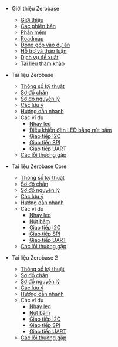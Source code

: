 - Giới thiệu Zerobase
  - [Giới thiệu](vi/introduction/introduction.md)
  - [Các phiên bản](vi/introduction/version.md)
  - [Phần mềm](vi/introduction/software.md)
  - [Roadmap](vi/introduction/roadmap.md)
  - [Đóng góp vào dự án](vi/introduction/contribution.md)
  - [Hỗ trợ và thảo luận](vi/introduction/support.md)
  - [Dịch vụ đề xuất](vi/introduction/service.md)
  - [Tài liệu tham khảo](vi/introduction/reference.md)

- Tài liệu Zerobase
  - [Thông số kỹ thuật](vi/zerobase/specs.md)
  - [Sơ đồ chân](vi/zerobase/pinout.md)
  - [Sơ đồ nguyên lý](vi/zerobase/schematic.md)
  - [Các lưu ý](vi/zerobase/notes.md)
  - [Hướng dẫn nhanh](vi/zerobase/quickstart.md)
  - Các ví dụ
    - [Nháy led](vi/zerobase/examples/blink.md)
    - [Điều khiển đèn LED bằng nút bấm](vi/zerobase/examples/button.md)
    - [Giao tiếp I2C](vi/zerobase/examples/i2c.md)
    - [Giao tiếp SPI](vi/zerobase/examples/spi.md)
    - [Giao tiếp UART](vi/zerobase/examples/uart.md)
  - [Các lỗi thường gặp](vi/zerobase/examples/troubleshooting.md)

- Tài liệu Zerobase Core
  - [Thông số kỹ thuật](vi/zerobase-core/specs.md)
  - [Sơ đồ chân](vi/zerobase-core/pinout.md)
  - [Sơ đồ nguyên lý](vi/zerobase-core/schematic.md)
  - [Các lưu ý](vi/zerobase-core/notes.md)
  - [Hướng dẫn nhanh](vi/zerobase-core/quickstart.md)
  - Các ví dụ
    - [Nháy led](vi/zerobase-core/examples/blink.md)
    - [Nút bấm](vi/zerobase-core/examples/button.md)
    - [Giao tiếp I2C](vi/zerobase-core/examples/i2c.md)
    - [Giao tiếp SPI](vi/zerobase-core/examples/spi.md)
    - [Giao tiếp UART](vi/zerobase-core/examples/uart.md)
  - [Các lỗi thường gặp](vi/zerobase-core/examples/troubleshooting.md)

- Tài liệu Zerobase 2
  - [Thông số kỹ thuật](vi/zerobase-2/specs.md)
  - [Sơ đồ chân](vi/zerobase-2/pinout.md)
  - [Sơ đồ nguyên lý](vi/zerobase-2/schematic.md)
  - [Các lưu ý](vi/zerobase-2/notes.md)
  - [Hướng dẫn nhanh](vi/zerobase-2/quickstart.md)
  - Các ví dụ
    - [Nháy led](vi/zerobase-2/examples/blink.md)
    - [Nút bấm](vi/zerobase-2/examples/button.md)
    - [Giao tiếp I2C](vi/zerobase-2/examples/i2c.md)
    - [Giao tiếp SPI](vi/zerobase-2/examples/spi.md)
    - [Giao tiếp UART](vi/zerobase-2/examples/uart.md)
  - [Các lỗi thường gặp](vi/zerobase-2/examples/troubleshooting.md)
